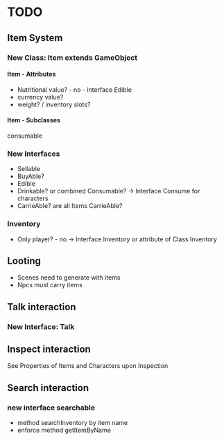 # TODO
## Item System 
### New Class: Item extends GameObject
#### Item - Attributes
- Nutritional value? - no - interface Edible
- currency value? 
- weight? / inventory slots?
#### Item - Subclasses
consumable
### New Interfaces
- Sellable
- BuyAble?
- Edible
- Drinkable? or combined Consumable? -> Interface Consume for characters
- CarrieAble? are all Items CarrieAble?
### Inventory
- Only player? - no -> Interface Inventory or attribute of Class Inventory
## Looting
- Scenes need to generate with items
- Npcs must carry items
## Talk interaction
### New Interface: Talk
## Inspect interaction
See Properties of Items and Characters upon Inspection
## Search interaction
### new interface searchable
- method searchInventory by item name
- enforce method getItemByName